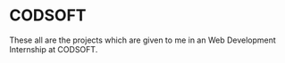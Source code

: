 # CODSOFT
These all are the projects which are given to me in an Web Development Internship at CODSOFT.
